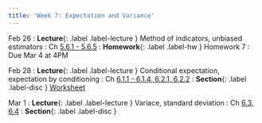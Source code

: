 ```yaml
---
title: 'Week 7: Expectation and Variance'
---
```


Feb 26
: **Lecture**{: .label .label-lecture } Method of indicators, unbiased estimators
    : Ch [5.6.1 - 5.6.5](http://stat88.org/textbook/content/Chapter_05/06_Expectation_by_Conditioning.html)
: **Homework**{: .label .label-hw } Homework 7
    : Due Mar 4 at 4PM

Feb 28
: **Lecture**{: .label .label-lecture } Conditional expectation, expectation by conditioning
    : Ch [6.1.1 - 6.1.4, 6.2.1, 6.2.2](http://stat88.org/textbook/content/Chapter_06/01_Variance_and_Standard_Deviation.html)
: **Section**{: .label .label-disc } [Worksheet](/assets/worksheets/02_28.pdf)

Mar 1
: **Lecture**{: .label .label-lecture } Variace, standard deviation
    : Ch [6.3, 6.4](http://stat88.org/textbook/content/Chapter_06/03_Markovs_Inequality.html)
: **Section**{: .label .label-disc }
